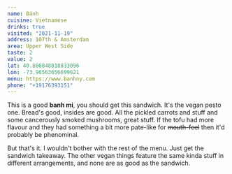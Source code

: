 ```yaml
---
name: Bánh
cuisine: Vietnamese
drinks: true
visited: "2021-11-19"
address: 107th & Amsterdam
area: Upper West Side
taste: 2
value: 2
lat: 40.800848818833096
lon: -73.96563656699621
menu: https://www.banhny.com
phone: "+19176393151"
---
```


This is a good **banh mi**, you should get this sandwich. It's the vegan pesto one. Bread's good, insides are good. All the pickled carrots and stuff and some cancerously smoked mushrooms, great stuff. If the tofu had more flavour and they had something a bit more pate-like for ~~mouth-feel~~ then it'd probably be phenominal.

But that's it. I wouldn't bother with the rest of the menu. Just get the sandwich takeaway. The other vegan things feature the same kinda stuff in different arrangements, and none are as good as the sandwich.

